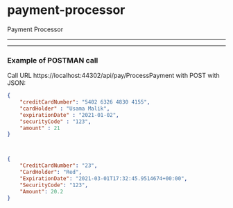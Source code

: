 # payment-processor
Payment Processor
***

***

### Example of POSTMAN call

Call URL https://localhost:44302/api/pay/ProcessPayment with POST
with JSON:
```json
{
	"creditCardNumber": "5402 6326 4830 4155",
	"cardHolder" : "Usama Malik",
	"expirationDate" : "2021-01-02",
	"securityCode" : "123",
	"amount" : 21
}



{
    "CreditCardNumber": "23",
    "CardHolder": "Red",
    "ExpirationDate": "2021-03-01T17:32:45.9514674+00:00",
    "SecurityCode": "123",
    "Amount": 20.2
}
```
 


